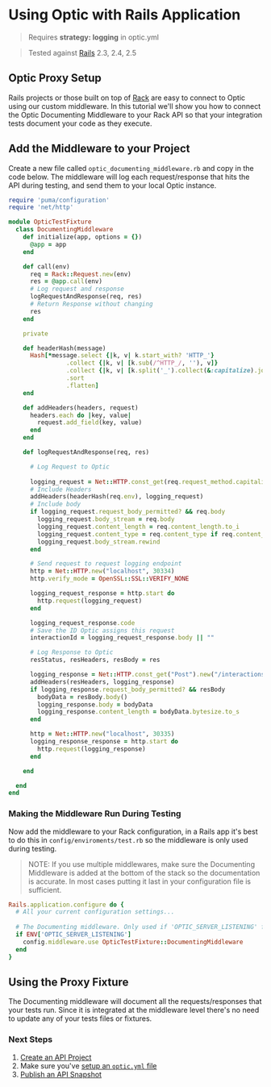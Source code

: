 # Using Optic with Rails Application

> Requires **strategy: logging** in optic.yml

> Tested against [Rails](https://expressjs.com/) 2.3, 2.4, 2.5

## Optic Proxy Setup
Rails projects or those built on top of [Rack](https://rack.github.io/) are easy to connect to Optic using our custom middleware. In this tutorial we'll show you how to connect the Optic Documenting Middleware to your Rack API so that your integration tests document your code as they execute. 

## Add the Middleware to your Project
Create a new file called `optic_documenting_middleware.rb` and copy in the code below. The middleware will log each request/response that hits the API during testing, and send them to your local Optic instance. 


```ruby
require 'puma/configuration'
require 'net/http'

module OpticTestFixture
  class DocumentingMiddleware
    def initialize(app, options = {})
      @app = app
    end

    def call(env)
      req = Rack::Request.new(env)
      res = @app.call(env)
      # Log request and response
      logRequestAndResponse(req, res)
      # Return Response without changing
      res
    end

    private

    def headerHash(message)
      Hash[*message.select {|k, v| k.start_with? 'HTTP_'}
                .collect {|k, v| [k.sub(/^HTTP_/, ''), v]}
                .collect {|k, v| [k.split('_').collect(&:capitalize).join('-'), v]}
                .sort
                .flatten]
    end

    def addHeaders(headers, request)
      headers.each do |key, value|
        request.add_field(key, value)
      end
    end

    def logRequestAndResponse(req, res)

      # Log Request to Optic
      
      logging_request = Net::HTTP.const_get(req.request_method.capitalize).new(req.fullpath)
      # Include Headers
      addHeaders(headerHash(req.env), logging_request)
      # Include body
      if logging_request.request_body_permitted? && req.body
        logging_request.body_stream = req.body
        logging_request.content_length = req.content_length.to_i
        logging_request.content_type = req.content_type if req.content_type
        logging_request.body_stream.rewind
      end

      # Send request to request logging endpoint
      http = Net::HTTP.new("localhost", 30334)
      http.verify_mode = OpenSSL::SSL::VERIFY_NONE

      logging_request_response = http.start do
        http.request(logging_request)
      end

      logging_request_response.code
      # Save the ID Optic assigns this request
      interactionId = logging_request_response.body || ""

      # Log Response to Optic
      resStatus, resHeaders, resBody = res

      logging_response = Net::HTTP.const_get("Post").new("/interactions/" + interactionId + "/status/" + resStatus.to_s)
      addHeaders(resHeaders, logging_response)
      if logging_response.request_body_permitted? && resBody
        bodyData = resBody.body()
        logging_response.body = bodyData
        logging_response.content_length = bodyData.bytesize.to_s
      end

      http = Net::HTTP.new("localhost", 30335)
      logging_response_response = http.start do
        http.request(logging_response)
      end

    end

  end
end
```

### Making the Middleware Run During Testing
Now add the middleware to your Rack configuration, in a Rails app it's best to do this in `config/enviroments/test.rb` so the middleware is only used during testing. 

> NOTE: If you use multiple middlewares, make sure the Documenting Middleware is added at the bottom of the stack so the documentation is accurate. In most cases putting it last in your configuration file is sufficient. 

```ruby
Rails.application.configure do {
  # All your current configuration settings...
  
  # The Documenting middleware. Only used if 'OPTIC_SERVER_LISTENING' flag is found in ENV. 
  if ENV['OPTIC_SERVER_LISTENING']
    config.middleware.use OpticTestFixture::DocumentingMiddleware
  end
}
``` 

## Using the Proxy Fixture
The Documenting middleware will document all the requests/responses that your tests run. Since it is integrated at the middleware level there's no need to update any of your tests files or fixtures. 

### Next Steps
1. [Create an API Project](setup/adding-apis.md)
2. Make sure you've [setup an `optic.yml` file](setup/project-setup.md)
3. [Publish an API Snapshot](setup/publishing-snapshots.md)
